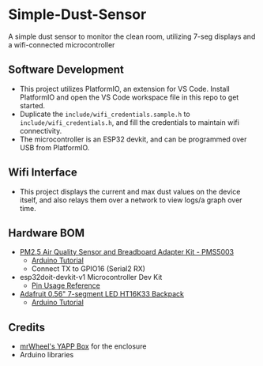 # Simple-Dust-Sensor
A simple dust sensor to monitor the clean room, utilizing 7-seg displays and a wifi-connected microcontroller

## Software Development
* This project utilizes PlatformIO, an extension for VS Code. Install PlatformIO and open the VS Code workspace file in this repo to get started.
* Duplicate the `include/wifi_credentials.sample.h` to `include/wifi_credentials.h`, and fill the credentials to maintain wifi connectivity.
* The microcontroller is an ESP32 devkit, and can be programmed over USB from PlatformIO.

## Wifi Interface
* This project displays the current and max dust values on the device itself, and also relays them over a network to view logs/a graph over time.

## Hardware BOM
* [PM2.5 Air Quality Sensor and Breadboard Adapter Kit - PMS5003](https://www.adafruit.com/product/3686)
	* [Arduino Tutorial](https://learn.adafruit.com/pm25-air-quality-sensor/arduino-code)
	* Connect TX to GPIO16 (Serial2 RX)
* esp32doit-devkit-v1 Microcontroller Dev Kit
	* [Pin Usage Reference](https://randomnerdtutorials.com/esp32-pinout-reference-gpios/)
* [Adafruit 0.56" 7-segment LED HT16K33 Backpack](https://learn.adafruit.com/adafruit-led-backpack/0-dot-56-seven-segment-backpack)
	* [Arduino Tutorial](https://learn.adafruit.com/adafruit-led-backpack/0-dot-56-seven-segment-backpack-arduino-setup)

## Credits
* [mrWheel's YAPP Box](https://github.com/mrWheel/YAPP_Box) for the enclosure
* Arduino libraries
